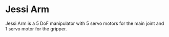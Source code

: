 # Jessi Arm

Jessi Arm is a 5 DoF manipulator with 5 servo motors for the main joint and 1 servo motor for the gripper.